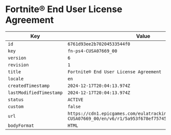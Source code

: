 # Fortnite® End User License Agreement

| Key | Value |
| --- | ----- |
| `id` | `6761d93ee2b70204533544f0` |
| `key` | `fn-ps4-CUSA07669_00` |
| `version` | `6` |
| `revision` | `1` |
| `title` | `Fortnite® End User License Agreement` |
| `locale` | `en` |
| `createdTimestamp` | `2024-12-17T20:04:13.974Z` |
| `lastModifiedTimestamp` | `2024-12-17T20:04:13.974Z` |
| `status` | `ACTIVE` |
| `custom` | `false` |
| `url` | `https://cdn1.epicgames.com/eulatracking-download/fn-ps4-CUSA07669_00/en/v6/r1/5a953f678ef75745c59ee2fa667ee267.pdf` |
| `bodyFormat` | `HTML` |

